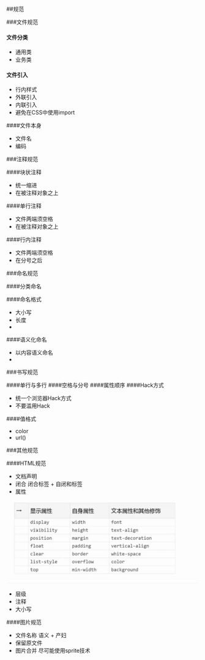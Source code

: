 ##规范


###文件规范

#### 文件分类
- 通用类
- 业务类
#### 文件引入

- 行内样式
- 外联引入
- 内联引入
- 避免在CSS中使用import

####文件本身

- 文件名
- 编码


###注释规范

####块状注释
- 统一缩进
- 在被注释对象之上

####单行注释

- 文件两端须空格
- 在被注释对象之上

####行内注释

- 文件两端须空格
- 在分号之后



###命名规范

####分类命名

####命名格式
- 大小写
- 长度
- 
####语义化命名

- 以内容语义命名
-



###书写规范

####单行与多行
####空格与分号
####属性顺序
####Hack方式
- 统一个浏览器Hack方式
- 不要滥用Hack

####值格式

- color
- url()


###其他规范

####HTML规范

- 文档声明
- 闭合  闭合标签 + 自闭和标签
- 属性 

![property-sort](property-sort.png)

- 层级
- 注释
- 大小写

####图片规范

- 文件名称  语义 + 产妇
- 保留原文件
- 图片合并  尽可能使用sprite技术 


